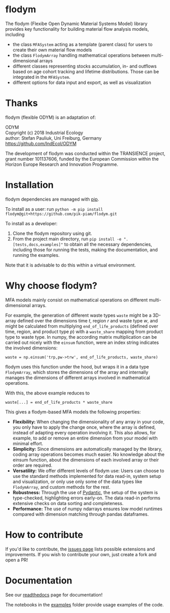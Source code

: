 # flodym

The flodym (Flexibe Open Dynamic Material Systems Model) library provides key functionality for building material flow analysis models, including
- the class `MFASystem` acting as a template (parent class) for users to create their own material flow models
- the class `FlodymArray` handling mathematical operations between multi-dimensional arrays
- different classes representing stocks accumulation, in- and outflows based on age cohort tracking and lifetime distributions. Those can be integrated in the `MFASystem`.
- different options for data input and export, as well as visualization

# Thanks

flodym (flexible ODYM) is an adaptation of:

ODYM<br>
Copyright (c) 2018 Industrial Ecology<br>
author: Stefan Pauliuk, Uni Freiburg, Germany<br>
https://github.com/IndEcol/ODYM<br>

The development of flodym was conducted within the TRANSIENCE project, grant number 101137606, funded by the European Commission within the Horizon Europe Research and Innovation Programme.

# Installation

flodym dependencies are managed with [pip](https://pypi.org/project/pip/).

To install as a user: run `python -m pip install flodym@git+https://github.com/pik-piam/flodym.git`

To install as a developer:

1. Clone the flodym repository using git.
2. From the project main directory, run `pip install -e ".[tests,docs,examples]"` to obtain all the necessary
dependencies, including those for running the tests, making the documentation, and running the examples.

Note that it is advisable to do this within a virtual environment.

# Why choose flodym?

MFA models mainly consist on mathematical operations on different multi-dimensional arrays.

For example, the generation of different waste types `waste` might be a 3D-array defined over the dimensions time $t$, region $r$ and waste type $w$, and might be calculated from multiplying `end_of_life_products` (defined over time, region, and product type $p$) with a `waste_share` mapping from product type to waste type.
In numpy, the according matrix multiplication can be carried out nicely with the `einsum` function, were an index string indicates the involved dimensions:

```
waste = np.einsum('trp,pw->trw', end_of_life_products, waste_share)
```

flodym uses this function under the hood, but wraps it in a data type `FlodymArray`, which stores the dimensions of the array and internally manages the dimensions of different arrays involved in mathematical operations.

With this, the above example reduces to

```
waste[...] = end_of_life_products * waste_share
```

This gives a flodym-based MFA models the following properties:

- **Flexibility:** When changing the dimensionality of any array in your code, you only have to apply the change once, where the array is defined, instead of adapting every operation involving it. This also allows, for example, to add or remove an entire dimension from your model with minimal effort.
- **Simplicity:** Since dimensions are automatically managed by the library, coding array operations becomes much easier. No knowledge about the einsum function, about the dimensions of each involved array or their order are required.
- **Versatility:** We offer different levels of flodym use: Users can choose to use the standard methods implemented for data read-in, system setup and visualization, or only use only some of the data types like `FlodymArray`, and custom methods for the rest.
- **Robustness:** Through the use of [Pydantic](https://docs.pydantic.dev/latest/), the setup of the system is type-checked, highlighting errors early-on. The data read-in performs extensive checks on data sorting and completeness.
- **Performance:** The use of numpy ndarrays ensures low model runtimes compared with dimension matching through pandas dataframes.

 <!-- stop parsing here on readthedocs -->
# How to contribute

If you'd like to contribute, the [issues page](https://github.com/pik-piam/flodym/issues) lists possible extensions and improvements.
If you wish to contribute your own, just create a fork and open a PR!

# Documentation

See our [readthedocs](https://flodym.readthedocs.io/en/latest/) page for documentation!

The notebooks in the [examples](examples) folder provide usage examples of the code.
